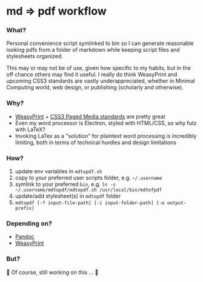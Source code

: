 # md => pdf workflow

### What?

Personal convenience script symlinked to bin so I can generate reasonable looking pdfs from a folder of markdown while keeping script files and stylesheets organized.

This may or may not be of use, given how specific to my habits, but in the off chance others may find it useful. I really do think WeasyPrint and upcoming CSS3 standards are vastly underappreciated, whether in Minimal Computing world, web design, or publishing (scholarly and otherwise). 

### Why?

- [WeasyPrint](https://weasyprint.org/) + [CSS3 Paged Media standards](https://drafts.csswg.org/css-page-3/) are pretty great
- Even my word processor is Electron, styled with HTML/CSS, so why futz with LaTeX?
- Invoking LaTex as a "solution" for plaintext word processing is incredibly limiting, both in terms of technical hurdles and design limitations

### How?

1. update env variables in `mdtopdf.sh`
2. copy to your preferred user scripts folder, e.g. `~/.username`
3. symlink to your preferred `bin`, e.g. `ln -s ~/.username/mdtopdf/mdtopdf.sh /usr/local/bin/mdtofpdf`
4. update/add stylesheet(s) in `mdtopdf` folder
5. `mdtopdf [-f input-file-path] [-i input-folder-path] [-o output-prefix]`

### Depending on?

- [Pandoc](https://pandoc.org/)
- [WeasyPrint](https://weasyprint.readthedocs.io/en/stable/install.html)

### But?

:construction: Of course, still working on this ... :construction:
